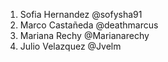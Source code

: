 1. Sofia Hernandez @sofysha91
2. Marco Castañeda @deathmarcus
3. Mariana Rechy @Marianarechy
4. Julio Velazquez @Jvelm